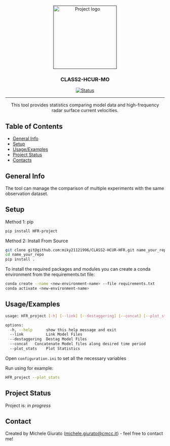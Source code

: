<p align="center">
  <a href="" rel="noopener">
 <img width=200px height=200px src="https://i.imgur.com/6wj0hh6.jpg" alt="Project logo"></a>
</p>

<h3 align="center"> CLASS2-HCUR-MO</h3>

<div align="center">

[![Status](https://img.shields.io/badge/status-active-success.svg)]()
</div>

---

<p align="center"> This tool provides statistics comparing model data and high-frequency radar surface current velocities.
    <br> 
</p>

## Table of Contents

* [General Info](#General-Info)
* [Setup](#Setup)
* [Usage/Examples](#Usage/Examples)
* [Project Status](#Project-Status)
* [Contacts](#Contacts)

## General Info
The tool can manage the comparison of multiple experiments with the same observation dataset.


## Setup

Method 1: pip
```bash
pip install HFR-project
```

Method 2: Install From Source
```bash
git clone git@github.com:miky21121996/CLASS2-HCUR-HFR.git name_your_repo
cd name_your_repo
pip install .
```
To install the required packages and modules you can create a conda environment from the requirements.txt file:
```bash
conda create --name <new-environment-name> --file requirements.txt
conda activate <new-environment-name>
```
 
## Usage/Examples

```bash
usage: HFR_project [-h] [--link] [--destaggering] [--concat] [--plot_stats]

options:
  -h, --help      show this help message and exit
  --link          Link Model Files
  --destaggering  Destag Model Files
  --concat   Concatenate Model files along desired time period
  --plot_stats    Plot Statistics
```
Open ```configuration.ini``` to set all the necessary variables

Run using for example:
```bash
HFR_project --plot_stats 
```

## Project Status
Project is: _in progress_ 

## Contact
Created by Michele Giurato (michele.giurato@cmcc.it) - feel free to contact me! 
